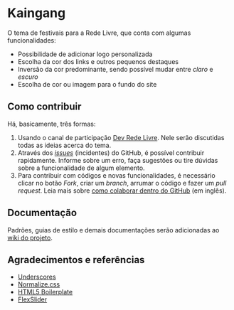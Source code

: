 # Kaingang
O tema de festivais para a Rede Livre, que conta com algumas funcionalidades:

* Possibilidade de adicionar logo personalizada
* Escolha da cor dos links e outros pequenos destaques
* Inversão da cor predominante, sendo possível mudar entre *claro* e *escuro*
* Escolha de cor ou imagem para o fundo do site


## Como contribuir
Há, basicamente, três formas:

1. Usando o canal de participação [Dev Rede Livre](http://dev.redelivre.org.br/tag/kaingang). Nele serão discutidas todas as ideias acerca do tema.
2. Através dos [*issues*](https://github.com/redelivre/kaingang/issues) (incidentes) do GitHub, é possível contribuir rapidamente. Informe sobre um erro, faça sugestões ou tire dúvidas sobre a funcionalidade de algum elemento.
3. Para contribuir com códigos e novas funcionalidades, é necessário clicar no botão *Fork*, criar um *branch*, arrumar o código e fazer um *pull request*. Leia mais sobre [como colaborar dentro do GitHub](https://help.github.com/categories/63/articles) (em inglês).

## Documentação
Padrões, guias de estilo e demais documentações serão adicionadas ao [wiki do projeto](https://github.com/redelivre/kaingang/wiki).

## Agradecimentos e referências
* [Underscores](http://underscores.me)
* [Normalize.css](http://necolas.github.io/normalize.css/)
* [HTML5 Boilerplate](http://html5boilerplate.com/)
* [FlexSlider](http://flexslider.woothemes.com)
